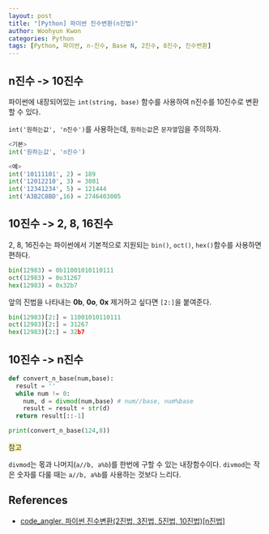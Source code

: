 ```yaml
--- 
layout: post
title: "[Python] 파이썬 진수변환(n진법)"
author: Woohyun Kwon
categories: Python
tags: [Python, 파이썬, n-진수, Base N, 2진수, 8진수, 진수변환]
---
```


## n진수 -> 10진수

파이썬에 내장되어있는 `int(string, base)` 함수를 사용하여 n진수를 10진수로 변환할 수 있다.

`int('원하는값', 'n진수')`를 사용하는데, `원하는값`은 `문자열`임을 주의하자.

```python
<기본>
int('원하는값', 'n진수')

<예>
int('10111101', 2) = 189
int('12012210', 3) = 3801
int('12341234', 5) = 121444
int('A3B2C8BD',16) = 2746403005
```

## 10진수 -> 2, 8, 16진수

2, 8, 16진수는 파이썬에서 기본적으로 지원되는 `bin()`, `oct()`, `hex()`함수를 사용하면 편하다.

```python
bin(12983) = 0b11001010110111
oct(12983) = 0o31267
hex(12983) = 0x32b7
```

앞의 진법을 나타내는 **0b**, **0o**, **0x** 제거하고 싶다면 `[2:]`을 붙여준다.

```python
bin(12983)[2:] = 11001010110111
oct(12983)[2:] = 31267
hex(12983)[2:] = 32b7
```

## 10진수 -> n진수

```python
def convert_n_base(num,base):
  result = ''
  while num != 0:
    num, d = divmod(num,base) # num//base, num%base
    result = result + str(d)
  return result[::-1]

print(convert_n_base(124,8))
```

<span style="color: #2D3748; background-color:#fff5b1;">
참고
</span>

`divmod`는 몫과 나머지(`a//b, a%b`)를 한번에 구할 수 있는 내장함수이다. `divmod`는 작은 숫자를 다룰 때는 `a//b, a%b`를 사용하는 것보다 느리다.

## References

- [code_angler, 파이썬 진수변환(2진법, 3진법, 5진법, 10진법)\[n진법\]](https://velog.io/@code_angler/%ED%8C%8C%EC%9D%B4%EC%8D%AC-%EC%A7%84%EC%88%98%EB%B3%80%ED%99%982%EC%A7%84%EB%B2%95-3%EC%A7%84%EB%B2%95-5%EC%A7%84%EB%B2%95-10%EC%A7%84%EB%B2%95n%EC%A7%84%EB%B2%95)